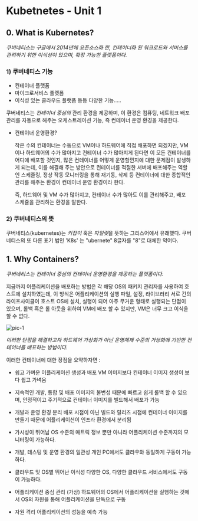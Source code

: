# Kubetnetes - Unit 1



## 0. What is Kubernetes?

*쿠버네티스는 구글에서 2014년에 오픈소스화 한, 컨테이너화 된 워크로드와 서비스를 관리하기 위한 이식성이 있으며, 확장 가능한 플랫폼이다.*

### 1) 쿠버네티스 기능

- 컨테이너 플랫폼
- 마이크로서비스 플랫폼
- 이식성 있는 클라우드 플랫폼 등등 다양한 기능.....

쿠버네티스는 *컨테이너 중심의* 관리 환경을 제공하며, 이 환경은 컴퓨팅, 네트워크 배포 관리를 자동으로 해주는 오케스트레이션 기능, 즉 컨테이너 운영 환경을 제공한다.

- 컨테이너 운영환경?

  작은 수의 컨테이너는 수동으로 VM이나 하드웨어에 직접 배포하면 되겠지만, VM이나 하드웨어의 수가 많아지고 컨테이너 수가 많아지게 된다면 이 모든 컨테이너를 어디에 배포할 것인지, 많은 컨테이너를 어떻게 운영할껀지에 대한 문제점이 발생하게 되는데, 이를 해결해 주는 방안으로 컨테이너를 적절한 서버에 배포해주는 역할인 스케쥴링, 정상 작동 모니터링을 통해 재기동, 삭제 등 컨테이너에 대한 종합적인 관리를 해주는 환경이 컨테이너 운영 환경이라 한다.

  즉, 하드웨어 및 VM 수가 많아지고, 컨테이너 수가 많아도 이를 관리해주고, 배포 스케쥴을 관리하는 환경을 말한다.



### 2) 쿠버네티스의 뜻

쿠버네티스(kubernetes)는 *키잡이*  혹은 *파일럿*을 뜻하는 그리스어에서 유래했다.  쿠버네티스의 또 다른 표기 법인 'K8s' 는 "ubernete" 8글자를 "8"로 대체한 약어다.



## 1. Why Containers?

*쿠버네티스는 컨테이너 중심의 컨테이너 운영환경을 제공하는 플랫폼이다.*

지금까지 어플리케이션을 배포하는 방법은 각 해당 OS의 패키지 관리자를 사용하여 호스트에 설치하였는데, 이 방식은 어플리케이션의 실행 파일, 설정, 라이브러리 서로 간의 라이프사이클이 호스트 OS에 설치, 실행이 되어 아주 무거운 형태로 실행되는 단점이 있으며, 롤백 혹은 롤 아웃을 위하여 VM에 배포 할 수 있지만, VM은 너무 크고 이식을 할 수 없다.

![pic-1](https://d33wubrfki0l68.cloudfront.net/e7b766e0175f30ae37f7e0e349b87cfe2034a1ae/3e391/images/docs/why_containers.svg)

*이러한 단점을 해결하고자 하드웨어 가상화가 아닌 운영체제 수준의 가상화에 기반한 컨테이너를 배포하는 방법이다.*

이러한 컨테이너에 대한 장점을 요약하자면 :

- 쉽고 가벼운 어플리케이션 생성과 배포
  VM 이미지보다 컨테이너 이미지 생성이 보다 쉽고 가벼움

- 지속적인 개발, 통합 및 배포
  이미지의 불변성 때문에 빠르고 쉽게 롤백 할 수 있으며, 안정적이고 주기적으로 컨테이너 이미지를 빌드해서 배포가 가능

- 개발과 운영 환경 분리
  배포 시점이 아닌 빌드와 릴리즈 시점에 컨테이너 이미지를 만들기 때문에 어플리케이션이 인프라 환경에서 분리됨

- 가시성이 뛰어남
  OS 수준의 매트릭 정보 뿐만 아니라 어플리케이션 수준까지의 모니터링이 가능하다.

- 개발, 테스팅 및 운영 환경의 일관성
  개인 PC에서도 클라우와 동일하게 구동이 가능하다.

- 클라우드 및 OS별 뛰어난 이식성
  다양한 OS, 다양한 클라우드 서비스에서도 구동이 가능하다.

- 어플리케이션 중심 관리
  (가상) 하드웨어의 OS에서 어플리케이션을 실행하는 것에서 OS의 자원을 통해 어플리케이션을 단독으로 구동

- 자원 격리
  어플리케이션의 성능을 예측 가능